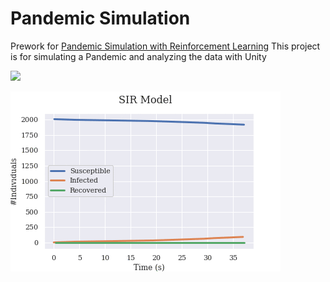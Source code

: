 # Pandemic Simulation
Prework for [Pandemic Simulation with Reinforcement Learning](https://github.com/Hsgngr/Pandemic_Simulation)
This project is for simulating a Pandemic and analyzing the data with Unity

<p>
<img src="media/Simulation.gif">
</p>

<p>
<img src="media/graph.gif">
</p>
